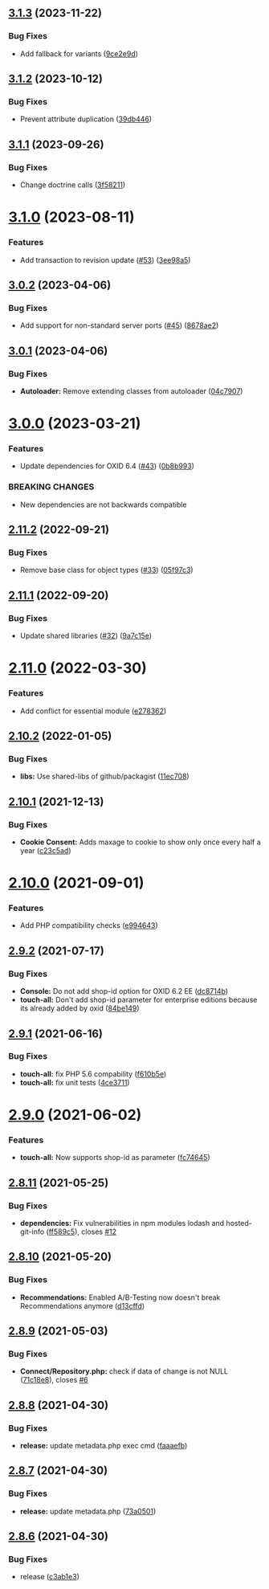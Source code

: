 ## [3.1.3](https://github.com/MakairaIO/oxid-connect/compare/3.1.2...3.1.3) (2023-11-22)


### Bug Fixes

* Add fallback for variants ([9ce2e9d](https://github.com/MakairaIO/oxid-connect/commit/9ce2e9d0f62dbfd543c54256c09de8d19d15d54f))

## [3.1.2](https://github.com/MakairaIO/oxid-connect/compare/3.1.1...3.1.2) (2023-10-12)


### Bug Fixes

* Prevent attribute duplication ([39db446](https://github.com/MakairaIO/oxid-connect/commit/39db4466ffe294a246bda451dc72064bd152f667))

## [3.1.1](https://github.com/MakairaIO/oxid-connect/compare/3.1.0...3.1.1) (2023-09-26)


### Bug Fixes

* Change doctrine calls ([3f58211](https://github.com/MakairaIO/oxid-connect/commit/3f5821115d9b9ab5e3e6b9ae36230f8d270d2474))

# [3.1.0](https://github.com/MakairaIO/oxid-connect/compare/3.0.2...3.1.0) (2023-08-11)


### Features

* Add transaction to revision update ([#53](https://github.com/MakairaIO/oxid-connect/issues/53)) ([3ee98a5](https://github.com/MakairaIO/oxid-connect/commit/3ee98a56951d938cfa077fe30642bb51b647aea4))

## [3.0.2](https://github.com/MakairaIO/oxid-connect/compare/3.0.1...3.0.2) (2023-04-06)


### Bug Fixes

* Add support for non-standard server ports ([#45](https://github.com/MakairaIO/oxid-connect/issues/45)) ([8678ae2](https://github.com/MakairaIO/oxid-connect/commit/8678ae266c6371d74f4842e447e463a32a8a3aa2))

## [3.0.1](https://github.com/MakairaIO/oxid-connect/compare/3.0.0...3.0.1) (2023-04-06)


### Bug Fixes

* **Autoloader:** Remove extending classes from autoloader ([04c7907](https://github.com/MakairaIO/oxid-connect/commit/04c7907c4b580c2a58532e4784f3bafdeb1db1cc))

# [3.0.0](https://github.com/MakairaIO/oxid-connect/compare/2.11.2...3.0.0) (2023-03-21)


### Features

* Update dependencies for OXID 6.4 ([#43](https://github.com/MakairaIO/oxid-connect/issues/43)) ([0b8b993](https://github.com/MakairaIO/oxid-connect/commit/0b8b993982715ff3b90500caea627005e8b401f3))


### BREAKING CHANGES

* New dependencies are not backwards compatible

## [2.11.2](https://github.com/MakairaIO/oxid-connect/compare/2.11.1...2.11.2) (2022-09-21)


### Bug Fixes

* Remove base class for object types ([#33](https://github.com/MakairaIO/oxid-connect/issues/33)) ([05f97c3](https://github.com/MakairaIO/oxid-connect/commit/05f97c392c21d9b5b6b66146ef2c3b5d0fd1fd42))

## [2.11.1](https://github.com/MakairaIO/oxid-connect/compare/2.11.0...2.11.1) (2022-09-20)


### Bug Fixes

* Update shared libraries ([#32](https://github.com/MakairaIO/oxid-connect/issues/32)) ([9a7c15e](https://github.com/MakairaIO/oxid-connect/commit/9a7c15e41679afbe40713be1afb841c9ff9ca9a6))

# [2.11.0](https://github.com/MakairaIO/oxid-connect/compare/2.10.2...2.11.0) (2022-03-30)


### Features

* Add conflict for essential module ([e278362](https://github.com/MakairaIO/oxid-connect/commit/e2783621bdd404dcf9582b8c3b2eedbd42e078ea))

## [2.10.2](https://github.com/MakairaIO/oxid-connect/compare/2.10.1...2.10.2) (2022-01-05)


### Bug Fixes

* **libs:** Use shared-libs of github/packagist ([11ec708](https://github.com/MakairaIO/oxid-connect/commit/11ec7082c379ffc90ed312b1e2c54d2c1ccbd28d))

## [2.10.1](https://github.com/MakairaIO/oxid-connect/compare/2.10.0...2.10.1) (2021-12-13)


### Bug Fixes

* **Cookie Consent:** Adds maxage to cookie to show only once every half a year ([c23c5ad](https://github.com/MakairaIO/oxid-connect/commit/c23c5ade8f9ea8638d93bf953b73d62c9c91a363))

# [2.10.0](https://github.com/MakairaIO/oxid-connect/compare/2.9.2...2.10.0) (2021-09-01)


### Features

* Add PHP compatibility checks ([e994643](https://github.com/MakairaIO/oxid-connect/commit/e994643b746ef745a1827ed7f44dadb43816b1bd))

## [2.9.2](https://github.com/MakairaIO/oxid-connect/compare/2.9.1...2.9.2) (2021-07-17)


### Bug Fixes

* **Console:** Do not add shop-id option for OXID 6.2 EE ([dc8714b](https://github.com/MakairaIO/oxid-connect/commit/dc8714b0a3bb9ae6177f39b74bd0e67c01fde8f7))
* **touch-all:** Don't add shop-id parameter for enterprise editions because its already added by oxid ([84be149](https://github.com/MakairaIO/oxid-connect/commit/84be149a20ec9a00fb0df1cc73e1a85cb8f4f5f8))

## [2.9.1](https://github.com/MakairaIO/oxid-connect/compare/2.9.0...2.9.1) (2021-06-16)


### Bug Fixes

* **touch-all:** fix PHP 5.6 compability ([f610b5e](https://github.com/MakairaIO/oxid-connect/commit/f610b5e1a6c448848e4ef9290da254f157706992))
* **touch-all:** fix unit tests ([4ce3711](https://github.com/MakairaIO/oxid-connect/commit/4ce3711493141c4f869239b7dc9a90e2c0fe63fd))

# [2.9.0](https://github.com/MakairaIO/oxid-connect/compare/2.8.11...2.9.0) (2021-06-02)


### Features

* **touch-all:** Now supports shop-id as parameter ([fc74645](https://github.com/MakairaIO/oxid-connect/commit/fc746458e1e90110342727267c31e61b41224bda))

## [2.8.11](https://github.com/MakairaIO/oxid-connect/compare/2.8.10...2.8.11) (2021-05-25)


### Bug Fixes

* **dependencies:** Fix vulnerabilities in npm modules lodash and hosted-git-info ([ff589c5](https://github.com/MakairaIO/oxid-connect/commit/ff589c5a7c1a554242a216bb4bfec21136be935f)), closes [#12](https://github.com/MakairaIO/oxid-connect/issues/12)

## [2.8.10](https://github.com/MakairaIO/oxid-connect/compare/2.8.9...2.8.10) (2021-05-20)


### Bug Fixes

* **Recommendations:** Enabled A/B-Testing now doesn't break Recommendations anymore ([d13cffd](https://github.com/MakairaIO/oxid-connect/commit/d13cffdaef3879a97a4f27193b3c5f56758351f2))

## [2.8.9](https://github.com/MakairaIO/oxid-connect/compare/2.8.8...2.8.9) (2021-05-03)


### Bug Fixes

* **Connect/Repository.php:** check if data of change is not NULL ([71c18e8](https://github.com/MakairaIO/oxid-connect/commit/71c18e88b58f1f07b46c03a2ca2bcaa9d62762a6)), closes [#6](https://github.com/MakairaIO/oxid-connect/issues/6)

## [2.8.8](https://gitlab.marmalade.de/makaira/oxid-connect/compare/2.8.7...2.8.8) (2021-04-30)


### Bug Fixes

* **release:** update metadata.php exec cmd ([faaaefb](https://gitlab.marmalade.de/makaira/oxid-connect/commit/faaaefbf15e5606c1556f71e70dc350e076d4382))

## [2.8.7](https://gitlab.marmalade.de/makaira/oxid-connect/compare/2.8.6...2.8.7) (2021-04-30)


### Bug Fixes

* **release:** update metadata.php ([73a0501](https://gitlab.marmalade.de/makaira/oxid-connect/commit/73a05015531b196144edd1a600e06f6b89e905a9))

## [2.8.6](https://gitlab.marmalade.de/makaira/oxid-connect/compare/2.8.5...2.8.6) (2021-04-30)


### Bug Fixes

* release ([c3ab1e3](https://gitlab.marmalade.de/makaira/oxid-connect/commit/c3ab1e33a8af53e1170b8b6c94024fc58206c075))
